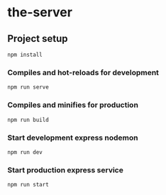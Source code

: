 # the-server

## Project setup
```
npm install
```

### Compiles and hot-reloads for development
```
npm run serve
```

### Compiles and minifies for production
```
npm run build
```

### Start development express nodemon
```
npm run dev
```


### Start production express service
```
npm run start
```

